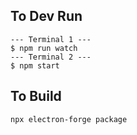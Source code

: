 

## To Dev Run
```
--- Terminal 1 ---
$ npm run watch
--- Terminal 2 ---
$ npm start
```

## To Build 
```
npx electron-forge package
```